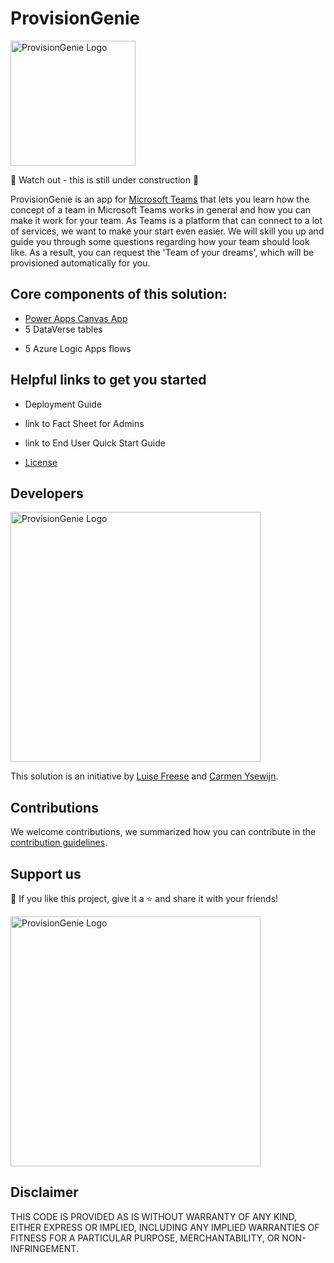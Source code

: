 # ProvisionGenie

<img width="200" alt="ProvisionGenie Logo" src="https://github.com/LuiseFreese/ProvisionGenie/blob/main/media/ProvisionGenie_bkg.png">

🚨 Watch out - this is still under construction 🚨

ProvisionGenie is an app for [Microsoft Teams](https://www.microsoft.com/en-ww/microsoft-teams/group-chat-software) that lets you learn how the concept of a team in Microsoft Teams works in general and how you can make it work for your team. As Teams is a platform that can connect to a lot of services, we want to make your start even easier. We will skill you up and guide you through some questions regarding how your team should look like. As a result, you can request the 'Team of your dreams', which will be provisioned automatically for you.

## Core components of this solution:

* [Power Apps Canvas App](ProvisionGenie/ProvisionGenie/blob/main/Docs/CanvasApp.md) 
* 5 DataVerse tables
<!-- ToDo: describe relationships -->
* 5 Azure Logic Apps flows
<!-- ToDo: describe what they do -->

## Helpful links to get you started 

* Deployment Guide
<!-- Create -->
* link to Fact Sheet for Admins
<!-- Create -->
* link to End User Quick Start Guide
<!-- Create -->
* [License](https://github.com/LuiseFreese/ProvisionGenie/blob/main/LICENSE.md)

## Developers

<img width="400" alt="ProvisionGenie Logo" src="https://github.com/LuiseFreese/ProvisionGenie/blob/main/media/Carmen_Luise.png">

This solution is an initiative by [Luise Freese](https://m365princess.com) and [Carmen Ysewijn](https://digipersonal.com/). 

## Contributions

We welcome contributions, we summarized how you can contribute in the [contribution guidelines](https://github.com/LuiseFreese/ProvisionGenie/blob/main/CONTRIBUTING.md). 

## Support us

💙 If you like this project, give it a ⭐ and share it with your friends!

<img width="400" alt="ProvisionGenie Logo" src="https://github.com/LuiseFreese/ProvisionGenie/blob/main/media/undraw_Appreciation_re_p6rl.svg">

## Disclaimer

THIS CODE IS PROVIDED AS IS WITHOUT WARRANTY OF ANY KIND, EITHER EXPRESS OR IMPLIED, INCLUDING ANY IMPLIED WARRANTIES OF FITNESS FOR A PARTICULAR PURPOSE, MERCHANTABILITY, OR NON-INFRINGEMENT.
